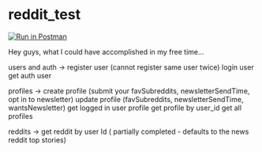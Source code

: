 # reddit_test

[![Run in Postman](https://run.pstmn.io/button.svg)](https://app.getpostman.com/run-collection/c3bf0d4a01c484613852)

Hey guys, what I could have accomplished in my free time...

users and auth ->
  register user (cannot register same user twice)
  login user
  get auth user
  
profiles ->
  create profile (submit your favSubreddits, newsletterSendTime, opt in to newsletter)
  update profile (favSubreddits, newsletterSendTime, wantsNewsletter)
  get logged in user profile
  get profile by user_id
  get all profiles
  
reddits ->
 get reddit by user Id ( partially completed - defaults to the news reddit top stories)
 
